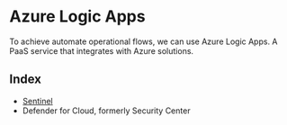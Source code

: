 # Azure Logic Apps

To achieve automate operational flows, we can use Azure Logic Apps. A PaaS service that integrates with Azure solutions.

## Index

- [Sentinel](Sentinel)
- Defender for Cloud, formerly Security Center





